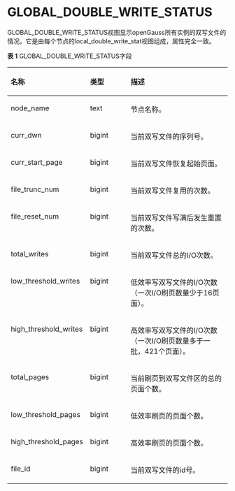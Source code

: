 # GLOBAL\_DOUBLE\_WRITE\_STATUS

GLOBAL\_DOUBLE\_WRITE\_STATUS视图显示openGauss所有实例的双写文件的情况。它是由每个节点的local\_double\_write\_stat视图组成，属性完全一致。

**表 1**  GLOBAL\_DOUBLE\_WRITE\_STATUS字段

<a name="zh-cn_topic_0283136638_zh-cn_topic_0237122716_zh-cn_topic_0059778133_tc25f02433de2419f8da4d0a8c2c8e562"></a>
<table><thead align="left"><tr id="zh-cn_topic_0283136638_zh-cn_topic_0237122716_zh-cn_topic_0059778133_rea54060e599a49eb9c70be97cf91d9a0"><th class="cellrowborder" valign="top" width="22.55%" id="mcps1.2.4.1.1"><p id="zh-cn_topic_0283136638_zh-cn_topic_0237122716_zh-cn_topic_0059778133_a32c1f84b5026462b86d11c4d809914f3"><a name="zh-cn_topic_0283136638_zh-cn_topic_0237122716_zh-cn_topic_0059778133_a32c1f84b5026462b86d11c4d809914f3"></a><a name="zh-cn_topic_0283136638_zh-cn_topic_0237122716_zh-cn_topic_0059778133_a32c1f84b5026462b86d11c4d809914f3"></a>名称</p>
</th>
<th class="cellrowborder" valign="top" width="20.66%" id="mcps1.2.4.1.2"><p id="zh-cn_topic_0283136638_zh-cn_topic_0237122716_zh-cn_topic_0059778133_adc94583cb9b24e22bc66ecd21efdbf23"><a name="zh-cn_topic_0283136638_zh-cn_topic_0237122716_zh-cn_topic_0059778133_adc94583cb9b24e22bc66ecd21efdbf23"></a><a name="zh-cn_topic_0283136638_zh-cn_topic_0237122716_zh-cn_topic_0059778133_adc94583cb9b24e22bc66ecd21efdbf23"></a>类型</p>
</th>
<th class="cellrowborder" valign="top" width="56.79%" id="mcps1.2.4.1.3"><p id="zh-cn_topic_0283136638_zh-cn_topic_0237122716_zh-cn_topic_0059778133_a338cfb9341434b298385f2ba72e9620a"><a name="zh-cn_topic_0283136638_zh-cn_topic_0237122716_zh-cn_topic_0059778133_a338cfb9341434b298385f2ba72e9620a"></a><a name="zh-cn_topic_0283136638_zh-cn_topic_0237122716_zh-cn_topic_0059778133_a338cfb9341434b298385f2ba72e9620a"></a>描述</p>
</th>
</tr>
</thead>
<tbody><tr id="zh-cn_topic_0283136638_zh-cn_topic_0237122716_row757161654315"><td class="cellrowborder" valign="top" width="22.55%" headers="mcps1.2.4.1.1 "><p id="zh-cn_topic_0283136638_zh-cn_topic_0237122716_p15571161614431"><a name="zh-cn_topic_0283136638_zh-cn_topic_0237122716_p15571161614431"></a><a name="zh-cn_topic_0283136638_zh-cn_topic_0237122716_p15571161614431"></a>node_name</p>
</td>
<td class="cellrowborder" valign="top" width="20.66%" headers="mcps1.2.4.1.2 "><p id="zh-cn_topic_0283136638_zh-cn_topic_0237122716_p1457191694314"><a name="zh-cn_topic_0283136638_zh-cn_topic_0237122716_p1457191694314"></a><a name="zh-cn_topic_0283136638_zh-cn_topic_0237122716_p1457191694314"></a>text</p>
</td>
<td class="cellrowborder" valign="top" width="56.79%" headers="mcps1.2.4.1.3 "><p id="zh-cn_topic_0283136638_zh-cn_topic_0237122716_p14572111616430"><a name="zh-cn_topic_0283136638_zh-cn_topic_0237122716_p14572111616430"></a><a name="zh-cn_topic_0283136638_zh-cn_topic_0237122716_p14572111616430"></a>节点名称。</p>
</td>
</tr>
<tr id="zh-cn_topic_0283136638_zh-cn_topic_0237122716_row4331121184412"><td class="cellrowborder" valign="top" width="22.55%" headers="mcps1.2.4.1.1 "><p id="zh-cn_topic_0283136638_zh-cn_topic_0237122716_p42652367477"><a name="zh-cn_topic_0283136638_zh-cn_topic_0237122716_p42652367477"></a><a name="zh-cn_topic_0283136638_zh-cn_topic_0237122716_p42652367477"></a>curr_dwn</p>
</td>
<td class="cellrowborder" valign="top" width="20.66%" headers="mcps1.2.4.1.2 "><p id="zh-cn_topic_0283136638_zh-cn_topic_0237122716_p183326113441"><a name="zh-cn_topic_0283136638_zh-cn_topic_0237122716_p183326113441"></a><a name="zh-cn_topic_0283136638_zh-cn_topic_0237122716_p183326113441"></a>bigint</p>
</td>
<td class="cellrowborder" valign="top" width="56.79%" headers="mcps1.2.4.1.3 "><p id="zh-cn_topic_0283136638_zh-cn_topic_0237122716_p196485711489"><a name="zh-cn_topic_0283136638_zh-cn_topic_0237122716_p196485711489"></a><a name="zh-cn_topic_0283136638_zh-cn_topic_0237122716_p196485711489"></a>当前双写文件的序列号。</p>
</td>
</tr>
<tr id="zh-cn_topic_0283136638_zh-cn_topic_0237122716_zh-cn_topic_0059778133_r70b979ea9a8c44088f169a2ed862a5e8"><td class="cellrowborder" valign="top" width="22.55%" headers="mcps1.2.4.1.1 "><p id="zh-cn_topic_0283136638_zh-cn_topic_0237122716_p286612409472"><a name="zh-cn_topic_0283136638_zh-cn_topic_0237122716_p286612409472"></a><a name="zh-cn_topic_0283136638_zh-cn_topic_0237122716_p286612409472"></a>curr_start_page</p>
</td>
<td class="cellrowborder" valign="top" width="20.66%" headers="mcps1.2.4.1.2 "><p id="zh-cn_topic_0283136638_zh-cn_topic_0237122716_p141611830114819"><a name="zh-cn_topic_0283136638_zh-cn_topic_0237122716_p141611830114819"></a><a name="zh-cn_topic_0283136638_zh-cn_topic_0237122716_p141611830114819"></a>bigint</p>
</td>
<td class="cellrowborder" valign="top" width="56.79%" headers="mcps1.2.4.1.3 "><p id="zh-cn_topic_0283136638_zh-cn_topic_0237122716_zh-cn_topic_0059778133_a382f47d73e7848e19eb1855c75c577e6"><a name="zh-cn_topic_0283136638_zh-cn_topic_0237122716_zh-cn_topic_0059778133_a382f47d73e7848e19eb1855c75c577e6"></a><a name="zh-cn_topic_0283136638_zh-cn_topic_0237122716_zh-cn_topic_0059778133_a382f47d73e7848e19eb1855c75c577e6"></a>当前双写文件恢复起始页面。</p>
</td>
</tr>
<tr id="zh-cn_topic_0283136638_zh-cn_topic_0237122716_zh-cn_topic_0059778133_r04a260d93f86474d8a270ecddee95749"><td class="cellrowborder" valign="top" width="22.55%" headers="mcps1.2.4.1.1 "><p id="zh-cn_topic_0283136638_zh-cn_topic_0237122716_p9514114434720"><a name="zh-cn_topic_0283136638_zh-cn_topic_0237122716_p9514114434720"></a><a name="zh-cn_topic_0283136638_zh-cn_topic_0237122716_p9514114434720"></a>file_trunc_num</p>
</td>
<td class="cellrowborder" valign="top" width="20.66%" headers="mcps1.2.4.1.2 "><p id="zh-cn_topic_0283136638_zh-cn_topic_0237122716_zh-cn_topic_0059778133_af6663e23d11a47f5be18a42f98533bb8"><a name="zh-cn_topic_0283136638_zh-cn_topic_0237122716_zh-cn_topic_0059778133_af6663e23d11a47f5be18a42f98533bb8"></a><a name="zh-cn_topic_0283136638_zh-cn_topic_0237122716_zh-cn_topic_0059778133_af6663e23d11a47f5be18a42f98533bb8"></a>bigint</p>
</td>
<td class="cellrowborder" valign="top" width="56.79%" headers="mcps1.2.4.1.3 "><p id="zh-cn_topic_0283136638_zh-cn_topic_0237122716_zh-cn_topic_0059778133_a0faf0893b3f8464aba64d3360be7ea39"><a name="zh-cn_topic_0283136638_zh-cn_topic_0237122716_zh-cn_topic_0059778133_a0faf0893b3f8464aba64d3360be7ea39"></a><a name="zh-cn_topic_0283136638_zh-cn_topic_0237122716_zh-cn_topic_0059778133_a0faf0893b3f8464aba64d3360be7ea39"></a>当前双写文件复用的次数。</p>
</td>
</tr>
<tr id="zh-cn_topic_0283136638_zh-cn_topic_0237122716_zh-cn_topic_0059778133_r34e57b3cec1d444992a50a171f8473cc"><td class="cellrowborder" valign="top" width="22.55%" headers="mcps1.2.4.1.1 "><p id="zh-cn_topic_0283136638_zh-cn_topic_0237122716_p19789181011547"><a name="zh-cn_topic_0283136638_zh-cn_topic_0237122716_p19789181011547"></a><a name="zh-cn_topic_0283136638_zh-cn_topic_0237122716_p19789181011547"></a>file_reset_num</p>
</td>
<td class="cellrowborder" valign="top" width="20.66%" headers="mcps1.2.4.1.2 "><p id="zh-cn_topic_0283136638_zh-cn_topic_0237122716_zh-cn_topic_0059778133_aa36bd62dac9d4647b36218100312733d"><a name="zh-cn_topic_0283136638_zh-cn_topic_0237122716_zh-cn_topic_0059778133_aa36bd62dac9d4647b36218100312733d"></a><a name="zh-cn_topic_0283136638_zh-cn_topic_0237122716_zh-cn_topic_0059778133_aa36bd62dac9d4647b36218100312733d"></a>bigint</p>
</td>
<td class="cellrowborder" valign="top" width="56.79%" headers="mcps1.2.4.1.3 "><p id="zh-cn_topic_0283136638_zh-cn_topic_0237122716_zh-cn_topic_0059778133_a8392d26664af4197b11ac091cba47b60"><a name="zh-cn_topic_0283136638_zh-cn_topic_0237122716_zh-cn_topic_0059778133_a8392d26664af4197b11ac091cba47b60"></a><a name="zh-cn_topic_0283136638_zh-cn_topic_0237122716_zh-cn_topic_0059778133_a8392d26664af4197b11ac091cba47b60"></a>当前双写文件写满后发生重置的次数。</p>
</td>
</tr>
<tr id="zh-cn_topic_0283136638_zh-cn_topic_0237122716_zh-cn_topic_0059778133_re2b1e3c100874445ae8b9f6672fd44b8"><td class="cellrowborder" valign="top" width="22.55%" headers="mcps1.2.4.1.1 "><p id="zh-cn_topic_0283136638_zh-cn_topic_0237122716_p26036181911"><a name="zh-cn_topic_0283136638_zh-cn_topic_0237122716_p26036181911"></a><a name="zh-cn_topic_0283136638_zh-cn_topic_0237122716_p26036181911"></a>total_writes</p>
</td>
<td class="cellrowborder" valign="top" width="20.66%" headers="mcps1.2.4.1.2 "><p id="zh-cn_topic_0283136638_zh-cn_topic_0237122716_p1536784219486"><a name="zh-cn_topic_0283136638_zh-cn_topic_0237122716_p1536784219486"></a><a name="zh-cn_topic_0283136638_zh-cn_topic_0237122716_p1536784219486"></a>bigint</p>
</td>
<td class="cellrowborder" valign="top" width="56.79%" headers="mcps1.2.4.1.3 "><p id="zh-cn_topic_0283136638_zh-cn_topic_0237122716_zh-cn_topic_0059778133_a027cb0c2fb494d2f96e6a0450a09023e"><a name="zh-cn_topic_0283136638_zh-cn_topic_0237122716_zh-cn_topic_0059778133_a027cb0c2fb494d2f96e6a0450a09023e"></a><a name="zh-cn_topic_0283136638_zh-cn_topic_0237122716_zh-cn_topic_0059778133_a027cb0c2fb494d2f96e6a0450a09023e"></a>当前双写文件总的I/O次数。</p>
</td>
</tr>
<tr id="zh-cn_topic_0283136638_zh-cn_topic_0237122716_zh-cn_topic_0059778133_r79a8e626edca446ea25954f708ff34f9"><td class="cellrowborder" valign="top" width="22.55%" headers="mcps1.2.4.1.1 "><p id="zh-cn_topic_0283136638_zh-cn_topic_0237122716_p1536415313486"><a name="zh-cn_topic_0283136638_zh-cn_topic_0237122716_p1536415313486"></a><a name="zh-cn_topic_0283136638_zh-cn_topic_0237122716_p1536415313486"></a>low_threshold_writes</p>
</td>
<td class="cellrowborder" valign="top" width="20.66%" headers="mcps1.2.4.1.2 "><p id="zh-cn_topic_0283136638_zh-cn_topic_0237122716_p128956455481"><a name="zh-cn_topic_0283136638_zh-cn_topic_0237122716_p128956455481"></a><a name="zh-cn_topic_0283136638_zh-cn_topic_0237122716_p128956455481"></a>bigint</p>
</td>
<td class="cellrowborder" valign="top" width="56.79%" headers="mcps1.2.4.1.3 "><p id="zh-cn_topic_0283136638_zh-cn_topic_0237122716_p143819517518"><a name="zh-cn_topic_0283136638_zh-cn_topic_0237122716_p143819517518"></a><a name="zh-cn_topic_0283136638_zh-cn_topic_0237122716_p143819517518"></a>低效率写双写文件的I/O次数（一次I/O刷页数量少于16页面）。</p>
</td>
</tr>
<tr id="zh-cn_topic_0283136638_zh-cn_topic_0237122716_row146811301918"><td class="cellrowborder" valign="top" width="22.55%" headers="mcps1.2.4.1.1 "><p id="zh-cn_topic_0283136638_zh-cn_topic_0237122716_p468253018120"><a name="zh-cn_topic_0283136638_zh-cn_topic_0237122716_p468253018120"></a><a name="zh-cn_topic_0283136638_zh-cn_topic_0237122716_p468253018120"></a>high_threshold_writes</p>
</td>
<td class="cellrowborder" valign="top" width="20.66%" headers="mcps1.2.4.1.2 "><p id="zh-cn_topic_0283136638_zh-cn_topic_0237122716_p56831130614"><a name="zh-cn_topic_0283136638_zh-cn_topic_0237122716_p56831130614"></a><a name="zh-cn_topic_0283136638_zh-cn_topic_0237122716_p56831130614"></a>bigint</p>
</td>
<td class="cellrowborder" valign="top" width="56.79%" headers="mcps1.2.4.1.3 "><p id="zh-cn_topic_0283136638_zh-cn_topic_0237122716_p1968314301110"><a name="zh-cn_topic_0283136638_zh-cn_topic_0237122716_p1968314301110"></a><a name="zh-cn_topic_0283136638_zh-cn_topic_0237122716_p1968314301110"></a>高效率写双写文件的I/O次数（一次I/O刷页数量多于一批，421个页面）。</p>
</td>
</tr>
<tr id="zh-cn_topic_0283136638_zh-cn_topic_0237122716_row63081435610"><td class="cellrowborder" valign="top" width="22.55%" headers="mcps1.2.4.1.1 "><p id="zh-cn_topic_0283136638_zh-cn_topic_0237122716_p113081435917"><a name="zh-cn_topic_0283136638_zh-cn_topic_0237122716_p113081435917"></a><a name="zh-cn_topic_0283136638_zh-cn_topic_0237122716_p113081435917"></a>total_pages</p>
</td>
<td class="cellrowborder" valign="top" width="20.66%" headers="mcps1.2.4.1.2 "><p id="zh-cn_topic_0283136638_zh-cn_topic_0237122716_p103081535811"><a name="zh-cn_topic_0283136638_zh-cn_topic_0237122716_p103081535811"></a><a name="zh-cn_topic_0283136638_zh-cn_topic_0237122716_p103081535811"></a>bigint</p>
</td>
<td class="cellrowborder" valign="top" width="56.79%" headers="mcps1.2.4.1.3 "><p id="zh-cn_topic_0283136638_zh-cn_topic_0237122716_p63091435313"><a name="zh-cn_topic_0283136638_zh-cn_topic_0237122716_p63091435313"></a><a name="zh-cn_topic_0283136638_zh-cn_topic_0237122716_p63091435313"></a>当前刷页到双写文件区的总的页面个数。</p>
</td>
</tr>
<tr id="zh-cn_topic_0283136638_zh-cn_topic_0237122716_row72492411517"><td class="cellrowborder" valign="top" width="22.55%" headers="mcps1.2.4.1.1 "><p id="zh-cn_topic_0283136638_zh-cn_topic_0237122716_p1225016412112"><a name="zh-cn_topic_0283136638_zh-cn_topic_0237122716_p1225016412112"></a><a name="zh-cn_topic_0283136638_zh-cn_topic_0237122716_p1225016412112"></a>low_threshold_pages</p>
</td>
<td class="cellrowborder" valign="top" width="20.66%" headers="mcps1.2.4.1.2 "><p id="zh-cn_topic_0283136638_zh-cn_topic_0237122716_p225064112116"><a name="zh-cn_topic_0283136638_zh-cn_topic_0237122716_p225064112116"></a><a name="zh-cn_topic_0283136638_zh-cn_topic_0237122716_p225064112116"></a>bigint</p>
</td>
<td class="cellrowborder" valign="top" width="56.79%" headers="mcps1.2.4.1.3 "><p id="zh-cn_topic_0283136638_zh-cn_topic_0237122716_p0250114115112"><a name="zh-cn_topic_0283136638_zh-cn_topic_0237122716_p0250114115112"></a><a name="zh-cn_topic_0283136638_zh-cn_topic_0237122716_p0250114115112"></a>低效率刷页的页面个数。</p>
</td>
</tr>
<tr id="zh-cn_topic_0283136638_zh-cn_topic_0237122716_row1666717458115"><td class="cellrowborder" valign="top" width="22.55%" headers="mcps1.2.4.1.1 "><p id="zh-cn_topic_0283136638_zh-cn_topic_0237122716_p1166804518119"><a name="zh-cn_topic_0283136638_zh-cn_topic_0237122716_p1166804518119"></a><a name="zh-cn_topic_0283136638_zh-cn_topic_0237122716_p1166804518119"></a>high_threshold_pages</p>
</td>
<td class="cellrowborder" valign="top" width="20.66%" headers="mcps1.2.4.1.2 "><p id="zh-cn_topic_0283136638_zh-cn_topic_0237122716_p766811459112"><a name="zh-cn_topic_0283136638_zh-cn_topic_0237122716_p766811459112"></a><a name="zh-cn_topic_0283136638_zh-cn_topic_0237122716_p766811459112"></a>bigint</p>
</td>
<td class="cellrowborder" valign="top" width="56.79%" headers="mcps1.2.4.1.3 "><p id="zh-cn_topic_0283136638_zh-cn_topic_0237122716_p10668194514119"><a name="zh-cn_topic_0283136638_zh-cn_topic_0237122716_p10668194514119"></a><a name="zh-cn_topic_0283136638_zh-cn_topic_0237122716_p10668194514119"></a>高效率刷页的页面个数。</p>
</td>
</tr>
<tr id="row21321879435"><td class="cellrowborder" valign="top" width="22.55%" headers="mcps1.2.4.1.1 "><p id="p51333718432"><a name="p51333718432"></a><a name="p51333718432"></a>file_id</p>
</td>
<td class="cellrowborder" valign="top" width="20.66%" headers="mcps1.2.4.1.2 "><p id="p1213319714318"><a name="p1213319714318"></a><a name="p1213319714318"></a>bigint</p>
</td>
<td class="cellrowborder" valign="top" width="56.79%" headers="mcps1.2.4.1.3 "><p id="p11133770434"><a name="p11133770434"></a><a name="p11133770434"></a>当前双写文件的id号。</p>
</td>
</tr>
</tbody>
</table>

